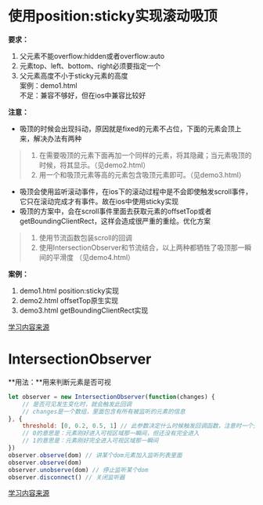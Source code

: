 # 使用position:sticky实现滚动吸顶
**要求：**
1. 父元素不能overflow:hidden或者overflow:auto<br />
2. 元素top、left、bottom、right必须要指定一个<br />
3. 父元素高度不小于sticky元素的高度<br />
案例：demo1.html<br />
不足：兼容不够好，但在ios中兼容比较好<br />

**注意：**
* 吸顶的时候会出现抖动，原因就是fixed的元素不占位，下面的元素会顶上来，解决办法有两种
> 1. 在需要吸顶的元素下面再加一个同样的元素，将其隐藏；当元素吸顶的时候，将其显示。（见demo2.html）
> 2. 用一个和吸顶元素等高的元素包含吸顶元素即可。（见demo3.html）
* 吸顶会使用监听滚动事件，在ios下的滚动过程中是不会即使触发scroll事件，它只在滚动完成才有事件。故在ios中使用sticky实现
* 吸顶的方案中，会在scroll事件里面去获取元素的offsetTop或者getBoundingClientRect，这样会造成很严重的重绘。优化方案
> 1. 使用节流函数包装scroll的回调
> 2. 使用IntersectionObserver和节流结合，以上两种都牺牲了吸顶那一瞬间的平滑度 （见demo4.html）

**案例：**
1. demo1.html  position:sticky实现
2. demo2.html  offsetTop原生实现
3. demo3.html  getBoundingClientRect实现

[学习内容来源](https://juejin.im/post/5caa0c2d51882543fa41e478)

# IntersectionObserver
**用法：**用来判断元素是否可视
```js
let observer = new IntersectionObserver(function(changes) {
    // 是否可见发生变化时，就会触发此回调
    // changes是一个数组，里面包含有所有被监听的元素的信息
}, {
    threshold: [0, 0.2, 0.5, 1] // 此参数决定什么时候触发回调函数，注意时一个元素对应一个值，默认都是0
    // 0的意思是：元素刚好进入可视区域那一瞬间，但还没有完全进入
    // 1的意思是：元素刚好完全进入可视区域那一瞬间
})
observer.observe(dom) // 讲某个dom元素加入监听列表里面
observer.observe(dom)
observer.unobserve(dom) // 停止监听某个dom
observer.disconnect() // 关闭监听器
```
[学习内容来源](http://www.ruanyifeng.com/blog/2016/11/intersectionobserver_api.html)